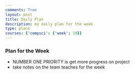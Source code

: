```yaml
---
comments: True
layout: post
title: Daily Plan
description: my daily plan for the week
type: plans
courses: {'compsci': {'week': 10}}
---
```


### Plan for the Week

- NUMBER ONE PRIORITY is get more progress on project
- take notes on the team teaches for the week 